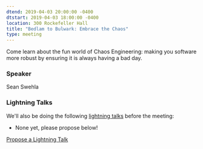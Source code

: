 ```yaml
---
dtend: 2019-04-03 20:00:00 -0400
dtstart: 2019-04-03 18:00:00 -0400
location: 300 Rockefeller Hall
title: "Bedlam to Bulwark: Embrace the Chaos"
type: meeting
---
```


Come learn about the fun world of Chaos Engineering: making you
software more robust by ensuring it is always having a bad day.

### Speaker ###

Sean Swehla

### Lightning Talks ###

We'll also be doing the
following [lightning talks](/lightning-talks.html) before the meeting:

* None yet, please propose below!


<a class="btn btn-default btn-hvopen"
  href="mailto:sean@dague.net?cc=matthias.a.johnson@gmail.com&subject=HV%20Open%20Lightning%20Talk%20Submission"
  role="button">Propose
  a Lightning Talk</a>
